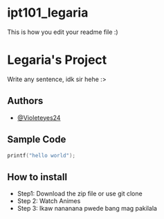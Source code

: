# ipt101_legaria
This is how you edit your readme file :)

# Legaria's Project
Write any sentence, idk sir hehe :>

## Authors
   - [@Violeteyes24](https://github.com/Violeteyes24)
   
## Sample Code

```c
printf("hello world");
```

## How to install

   - Step1: Download the zip file or use git clone
 - Step 2: Watch Animes
 - Step 3: Ikaw nananana pwede bang mag pakilala